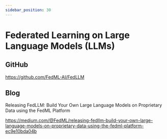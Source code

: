 ```yaml
---
sidebar_position: 30
---
```


# Federated Learning on Large Language Models (LLMs)

## GitHub
https://github.com/FedML-AI/FedLLM

## Blog
Releasing FedLLM: Build Your Own Large Language Models on Proprietary Data using the FedML Platform

https://medium.com/@FedML/releasing-fedllm-build-your-own-large-language-models-on-proprietary-data-using-the-fedml-platform-ec9e10bda04b